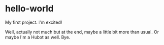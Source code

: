 # hello-world
My first project. I'm excited! 

Well, actually not much but at the end, maybe a little bit more than usual. Or maybe I'm a Hubot as well. Bye.
